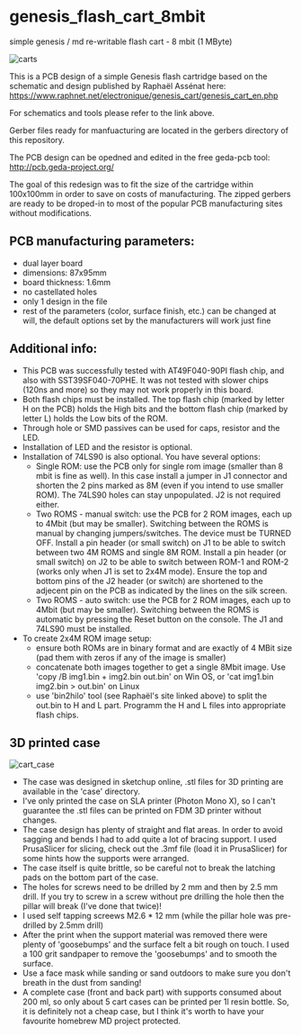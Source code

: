# genesis_flash_cart_8mbit
simple genesis / md re-writable flash cart - 8 mbit (1 MByte)

![carts](https://github.com/ole00/genesis_flash_cart_8mbit/raw/master/img/carts.jpg "carts")

This is a PCB design of a simple Genesis flash cartridge based on the schematic and design
published by Raphaël Assénat here: https://www.raphnet.net/electronique/genesis_cart/genesis_cart_en.php

For schematics and tools please refer to the link above.

Gerber files ready for manfuacturing are located in the gerbers directory of this repository.

The PCB design can be opedned and edited in the free geda-pcb tool: http://pcb.geda-project.org/

The goal of this redesign was to fit the size of the cartridge within 100x100mm in order to save on costs of manufacturing. The zipped gerbers are ready to be droped-in to most of the popular PCB manufacturing sites without modifications.

PCB manufacturing parameters:
-----------------------------
- dual layer board
- dimensions: 87x95mm
- board thickness: 1.6mm
- no castellated holes
- only 1 design in the file
- rest of the parameters (color, surface finish, etc.) can be changed at will, the default
  options set by the manufacturers will work just fine

Additional info:
----------------
- This PCB was successfully tested with AT49F040-90PI flash chip, and also with SST39SF040-70PHE.
  It was not tested with slower chips (120ns and more) so they may not work properly in this board.
- Both flash chips must be installed. The top flash chip (marked by letter H on the PCB) holds the High bits
  and the bottom flash chip (marked by letter L) holds the Low bits of the ROM. 
- Through hole or SMD passives can be used for caps, resistor and the LED.
- Installation of LED and the resistor is optional. 
- Installation of 74LS90 is also optional. You have several options:
  * Single ROM: use the PCB only for single rom image (smaller than 8 mbit is fine as well). In this case install
  a jumper in J1 connector and shorten the 2 pins marked as 8M (even if you intend to use smaller ROM).
  The 74LS90 holes can stay unpopulated. J2 is not required either. 
  * Two ROMS - manual switch: use the PCB for 2 ROM images, each up to 4Mbit (but may be smaller). Switching
  between the ROMS is manual  by changing jumpers/switches. The device must be TURNED OFF.  Install a pin
  header (or small switch) on J1 to be able to switch between two 4M ROMS and single 8M ROM. Install a pin header 
  (or small switch) on J2 to be able to switch between ROM-1 and ROM-2 (works only when J1 is set to 2x4M mode).
  Ensure the top and bottom pins of the J2 header (or switch) are shortened to the adjecent pin on the PCB
  as indicated by the lines on the silk screen.
  * Two ROMS - auto switch: use the PCB for 2 ROM images, each up to 4Mbit (but may be smaller). Switching
  between the ROMS is automatic by pressing the Reset button on the console. The J1 and 74LS90 must be installed.
- To create 2x4M ROM image setup:
  * ensure both ROMs are in binary format and are exactly of 4 MBit size (pad them with zeros if any of 
  the image is smaller)
  * concatenate both images together to get a single 8Mbit image. Use 'copy /B img1.bin + img2.bin out.bin' on Win OS,
  or 'cat img1.bin img2.bin > out.bin' on Linux
  * use 'bin2hilo' tool (see Raphaël's site linked above) to split the out.bin to H and L part. Programm
  the H and L files into appropriate flash chips.
  
  
3D printed case
---------------

![cart_case](https://github.com/ole00/genesis_flash_cart_8mbit/raw/master/img/cart_case.jpg "cart_case")

- The case was designed in sketchup online, .stl files for 3D printing are available in the 'case' directory.
- I've only printed the case on SLA printer (Photon Mono X), so I can't guarantee the .stl files can be printed
  on FDM 3D printer without changes.
- The case design has plenty of straight and flat areas. In order to avoid sagging and bends I had to add quite a lot
  of bracing support. I used PrusaSlicer for slicing, check out the .3mf file (load it in PrusaSlicer) 
  for some hints how the supports were arranged.
- The case itself is quite brittle, so be careful not to break the latching pads on the bottom part of the case.
- The holes for screws need to be drilled by 2 mm and then by 2.5 mm drill. If you try to screw in a screw without
  pre drilling the hole then the pillar will break (I've done that twice)!
- I used self tapping screews M2.6 * 12 mm (while the pillar hole was pre-drilled by 2.5mm drill)
- After the print when the support material was removed there were plenty of 'goosebumps' and the surface
  felt a bit rough on touch. I used a 100 grit sandpaper to remove the 'goosebumps' and to smooth the surface.
- Use a face mask while sanding or sand outdoors to make sure you don't breath in the dust from sanding!
- A complete case (front and back part) with supports consumed about 200 ml, so only about 5 cart cases can be
  printed per 1l resin bottle. So, it is definitely not a cheap case, but I think it's worth to have your 
  favourite homebrew MD project protected. 
